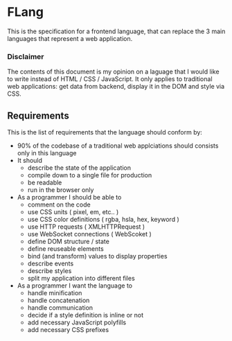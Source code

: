 # FLang
This is the specification for a frontend language, that can replace the 3 main
languages that represent a web application.

### Disclaimer
The contents of this document is my opinion on a laguage that I would like to
write instead of HTML / CSS / JavaScript. It only applies to traditional web
applications: get data from backend, display it in the DOM and style via CSS.

## Requirements
This is the list of requirements that the language should conform by:

  * 90% of the codebase of a traditional web applciations should consists only
    in this language
  * It should
    * describe the state of the application
    * compile down to a single file for production
    * be readable
    * run in the browser only
  * As a programmer I should be able to
    * comment on the code
    * use CSS units ( pixel, em, etc.. )
    * use CSS color definitions ( rgba, hsla, hex, keyword )
    * use HTTP requests ( XMLHTTPRequest )
    * use WebSocket connections ( WebScoket )
    * define DOM structure / state
    * define reuseable elements
    * bind (and transform) values to display properties
    * describe events
    * describe styles
    * split my application into different files
  * As a programmer I want the language to
    * handle minification
    * handle concatenation
    * handle communication
    * decide if a style definition is inline or not
    * add necessary JavaScript polyfills
    * add necessary CSS prefixes
